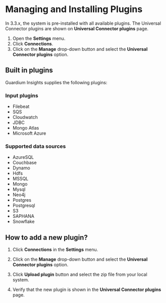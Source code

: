 # Managing and Installing Plugins
In 3.3.x, the system is pre-installed with all available plugins.
The Universal Connector plugins are shown on **Universal Connector plugins** page.
1. Open the **Settings** menu.
2. Click **Connections**.
3. Click on the **Manage** drop-down button and select the **Universal Connector plugins** option.


## Built in plugins
Guardium Insights supplies the following plugins:

### Input plugins
* Filebeat
* SQS
* Cloudwatch
* JDBC
* Mongo Atlas
* Microsoft Azure

### Supported data sources 
* AzureSQL
* Couchbase
* Dynamo
* Hdfs
* MSSQL
* Mongo
* Mysql
* Neo4j
* Postgres
* Postgresql
* S3
* SAPHANA
* Snowflake

## How to add a new plugin?

1. Click **Connections** in the **Settings** menu.

2. Click on the **Manage** drop-down button and select the **Universal Connector plugins** option.

3. Click **Upload plugin** button and select the zip file from your local system.

4. Verify that the new plugin is shown in the **Universal Connector plugins** page.